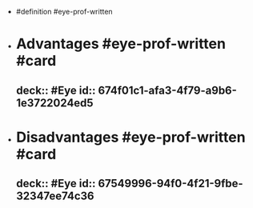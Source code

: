 - #definition #eye-prof-written
- # Advantages #eye-prof-written #card
  deck:: #Eye
  id:: 674f01c1-afa3-4f79-a9b6-1e3722024ed5
	-
- # Disadvantages #eye-prof-written #card
  deck:: #Eye
  id:: 67549996-94f0-4f21-9fbe-32347ee74c36
	-
